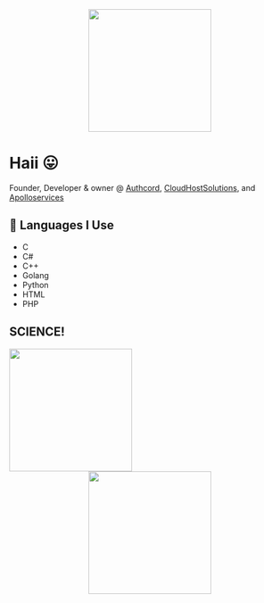 <div id="header" align="center">
  <img src="https://cdn.discordapp.com/attachments/1066513793854750862/1066860872959524925/image3.png" width="220"/>
  
</div>


# Haii 😛

Founder, Developer & owner @ <a href="https://authcord.xyz">Authcord</a>, <a href="https://cloudhostsolutions.co">CloudHostSolutions</a>, and <a href="https://apolloservices.xyz">Apolloservices</a>


## 🐸 Languages I Use
- C
- C#
- C++
- Golang
- Python
- HTML 
- PHP

## SCIENCE! 
<img src="https://cdn.discordapp.com/attachments/1066513793854750862/1066860872959524925/image3.png" width="220"/>


<div id="header" align="center">
  <img src="https://cdn.discordapp.com/attachments/1066513793854750862/1066860872959524925/image3.png" width="220"/>
  
</div>


